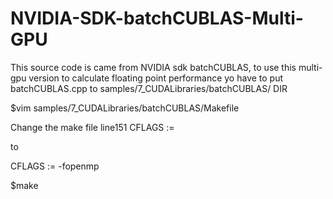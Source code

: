 # NVIDIA-SDK-batchCUBLAS-Multi-GPU

This source code is came from NVIDIA sdk batchCUBLAS,
to use this multi-gpu version to calculate floating point performance 
yo have to put batchCUBLAS.cpp to samples/7_CUDALibraries/batchCUBLAS/ DIR

$vim samples/7_CUDALibraries/batchCUBLAS/Makefile

Change the make file line151
CFLAGS := 

to 

CFLAGS := -fopenmp 

$make 

